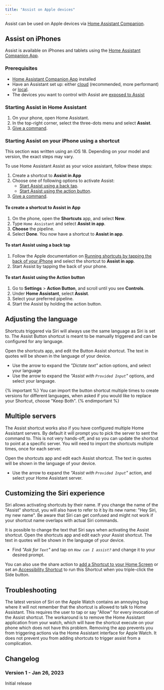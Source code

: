 ```yaml
---
title: "Assist on Apple devices"
---
```


Assist can be used on Apple devices via [Home Assistant Companion](https://apps.apple.com/us/app/home-assistant/id1099568401).

## Assist on iPhones

Assist is available on iPhones and tablets using the [Home Assistant Companion App](https://companion.home-assistant.io/docs/getting_started/).

### Prerequisites

- [Home Assistant Companion App](https://companion.home-assistant.io/docs/getting_started/) installed
- Have an Assistant set up: either [cloud](https://www.home-assistant.io/voice_control/voice_remote_cloud_assistant/) (recommended, more performant) or [local](https://www.home-assistant.io/voice_control/voice_remote_local_assistant/).
- The devices you want to control with Assist are [exposed to Assist](/voice_control/voice_remote_expose_devices/)

### Starting Assist in Home Assistant

1. On your phone, open Home Assistant.
2. In the top-right corner, select the three-dots menu and select **Assist**.
3. [Give a command](/voice_control/custom_sentences/).

### Starting Assist on your iPhone using a shortcut

This section was written using an iOS 18. Depending on your model and version, the exact steps may vary.

To use Home Assistant Assist as your voice assistant, follow these steps:

1. Create a shortcut to **Assist in App**
2. Choose one of following options to activate Assist:
   - [Start Assist using a back tap](#to-start-assist-using-a-back-tap).
   - [Start Assist using the action button](#to-start-assist-using-the-action-button).
3. [Give a command](/voice_control/custom_sentences/).

#### To create a shortcut to Assist in App

1. On the phone, open the **Shortcuts** app, and select **New**.
2. Type `Home Assistant` and select **Assist in app**.
3. **Choose** the pipeline.
4. Select **Done**. You now have a shortcut to **Assist in app**.

#### To start Assist using a back tap

1. Follow the Apple documentation on [Running shortcuts by tapping the back of your iPhone](https://support.apple.com/en-gb/guide/shortcuts/apd897693606/ios) and select the shortcut to **Assist in app**.
2. Start Assist by tapping the back of your phone.

#### To start Assist using the Action button

1. Go to **Settings** > **Action Button**, and scroll until you see **Controls**.
2. Under **Home Assistant**, select **Assist**.
3. Select your preferred pipeline.
4. Start the Assist by holding the action button.

## Adjusting the language

Shortcuts triggered via Siri will always use the same language as Siri is set to. The Assist Button shortcut is meant to be manually triggered and can be configured for any language.

Open the shortcuts app, and edit the Button Assist shortcut. The text in quotes will be shown in the language of your device.

- Use the arrow to expand the _"Dictate text"_ action options, and select your language
- Use the arrow to expand the _"Assist with `Provided Input`"_ options, and select your language.

{% important %}
You can import the button shortcut multiple times to create versions for different languages, when asked if you would like to replace your Shortcut, choose "Keep Both".
{% endimportant %}

## Multiple servers

The Assist shortcut works also if you have configured multiple Home Assistant servers. By default it will prompt you to pick the server to sent the command to. This is not very hands-off, and so you can update the shortcut to point at a specific server. You will need to import the shortcuts multiple times, once for each server.

Open the shortcuts app and edit each Assist shortcut. The text in quotes will be shown in the language of your device.

- Use the arrow to expand the _"Assist with `Provided Input`"_ action, and select your Home Assistant server.

## Customizing the Siri experience

Siri allows activating shortcuts by their name. If you change the name of the "Assist" shortcut, you will also have to refer to it by its new name: "Hey Siri, my new name". Be aware that Siri can get confused and might not work if your shortcut name overlaps with actual Siri commands.

It is possible to change the text that Siri says when activating the Assist shortcut. Open the shortcuts app and edit each your Assist shortcut. The text in quotes will be shown in the language of your device.

- Find _"Ask for `Text`"_ and tap on _`How can I assist?`_ and change it to your desired prompt.

You can also use the share action to [add a Shortcut to your Home Screen](https://support.apple.com/guide/shortcuts/apd735880972/ios) or set an [Accessibility Shortcut](https://support.apple.com/en-gb/HT204390) to run this Shortcut when you triple-click the Side button.

## Troubleshooting

The latest version of Siri on the Apple Watch contains an annoying bug where it will not remember that the shortcut is allowed to talk to Home Assistant. This requires the user to tap or say "Allow" for every invocation of the Assist shortcut. The workaround is to remove the Home Assistant application from your watch, which will have the shortcut execute on your phone which does not have this problem. Removing the app prevents you from triggering actions via the Home Assistant interface for Apple Watch. It does not prevent you from adding shortcuts to trigger assist from a complication.

## Changelog

### Version 1 - Jan 26, 2023

Initial release
